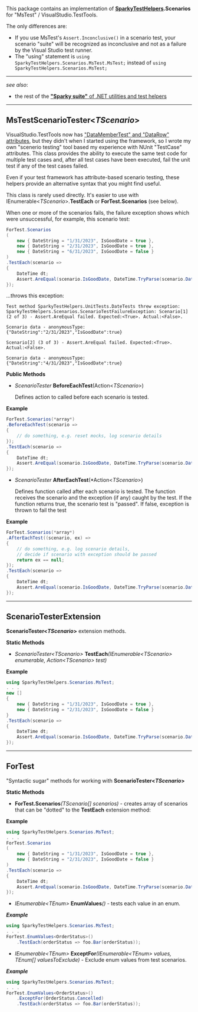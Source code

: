 This package contains an implementation of **[SparkyTestHelpers](https://www.nuget.org/packages/SparkyTestHelpers/).Scenarios** for "MsTest" / VisualStudio.TestTools.

The only differences are:
* If you use MsTest's `Assert.Inconclusive()` in a scenario test, your scenario "suite" will be recognized as inconclusive and not as a failure by the Visual Studio test runner.
* The "using" statement is `using SparkyTestHelpers.Scenarios.MsTest.MsTest;` instead of `using SparkyTestHelpers.Scenarios.MsTest;` 
---
_see also_:
* the rest of the [**"Sparky suite"** of .NET utilities and test helpers](https://www.nuget.org/profiles/BrianSchroer)
---
## MsTestScenarioTester<*TScenario*>
VisualStudio.TestTools now has ["DataMemberTest" and "DataRow" attributes](http://pmichaels.net/2016/07/23/using-mstest-datarow-as-a-substitute-for-nunit-testcase/),  but they didn't when I started using the framework, so I wrote my own "scenerio testing" tool based my experience with NUnit "TestCase" attributes. This class provides the ability to execute the same test code for multiple test cases and, after all test cases have been executed, fail the unit test if any of the test cases failed.

Even if your test framework has attribute-based scenario testing, these helpers provide an alternative syntax that you might find useful.

This class is rarely used directly. It's easier to use with IEnumerable<*TScenario*>.**TestEach** or **ForTest.Scenarios** (see below).

When one or more of the scenarios fails, the failure exception shows which were unsuccessful, for example, this scenario test:

```csharp
ForTest.Scenarios
(
    new { DateString = "1/31/2023", IsGoodDate = true },
    new { DateString = "2/31/2023", IsGoodDate = true },
    new { DateString = "6/31/2023", IsGoodDate = false }
)
.TestEach(scenario =>
{
    DateTime dt;
    Assert.AreEqual(scenario.IsGoodDate, DateTime.TryParse(scenario.DateString, out dt));
});
```

...throws this exception:

```
Test method SparkyTestHelpers.UnitTests.DateTests threw exception:
SparkyTestHelpers.Scenarios.ScenarioTestFailureException: Scenario[1] (2 of 3) - Assert.AreEqual failed. Expected:<True>. Actual:<False>.

Scenario data - anonymousType: {"DateString":"2/31/2023","IsGoodDate":true}

Scenario[2] (3 of 3) - Assert.AreEqual failed. Expected:<True>. Actual:<False>.

Scenario data - anonymousType: {"DateString":"4/31/2023","IsGoodDate":true}
```

**Public Methods**

* *ScenarioTester* **BeforeEachTest**(Action<*TScenario*>)
 
    Defines action to called before each scenario is tested.

**Example**
```csharp
ForTest.Scenarios(*array*)
.BeforeEachTest(scenario => 
{
    // do something, e.g. reset mocks, log scenario details
});
.TestEach(scenario =>
{
    DateTime dt;
    Assert.AreEqual(scenario.IsGoodDate, DateTime.TryParse(scenario.DateString, out dt));
});
```
* *ScenarioTester* **AfterEachTest**(*Action<*TScenario*>)
 
    Defines function called after each scenario is tested.
    The function receives the scenario and the exception (if any) caught by the test. 
    If the function returns true, the scenario test is "passed". 
    If false, exception is thrown to fail the test

**Example**
```csharp
ForTest.Scenarios(*array*)
.AfterEachTest((scenario, ex) => 
{
    // do something, e.g. log scenario details, 
    // decide if scenario with exception should be passed
    return ex == null;
});
.TestEach(scenario =>
{
    DateTime dt;
    Assert.AreEqual(scenario.IsGoodDate, DateTime.TryParse(scenario.DateString, out dt));
});
```
 ---

## ScenarioTesterExtension
**ScenarioTester<*TScenario*>** extension methods.

**Static Methods**

* _ScenarioTester<*TScenario*>_ **TestEach**_(IEnumerable<*TScenario*> enumerable, Action<*TScenario*> test)_

**Example**

```csharp
using SparkyTestHelpers.Scenarios.MsTest;
. . .
new []
{
    new { DateString = "1/31/2023", IsGoodDate = true },  
    new { DateString = "2/31/2023", IsGoodDate = false } 
}
.TestEach(scenario =>
{
    DateTime dt;
    Assert.AreEqual(scenario.IsGoodDate, DateTime.TryParse(scenario.DateString, out dt));  
});  
```
---

## ForTest
"Syntactic sugar" methods for working with **ScenarioTester<*TScenario*>**

**Static Methods**

* **ForTest.Scenarios**_(TScenario[] scenarios)_ - creates array of scenarios that can be "dotted" to the **TestEach** extension method:

**Example**

```csharp
using SparkyTestHelpers.Scenarios.MsTest;
. . .
ForTest.Scenarios
(
    new { DateString = "1/31/2023", IsGoodDate = true },  
    new { DateString = "2/31/2023", IsGoodDate = false }
)
.TestEach(scenario =>
{
    DateTime dt;
    Assert.AreEqual(scenario.IsGoodDate, DateTime.TryParse(scenario.DateString, out dt));  
});  
```

* _IEnumerable<*TEnum*>_ **EnumValues**_()_ - tests each value in an enum.

**_Example_**

```csharp
using SparkyTestHelpers.Scenarios.MsTest;
. . .
ForTest.EnumValues<OrderStatus>()
    .TestEach(orderStatus => foo.Bar(orderStatus));
```

* _IEnumerable<*TEnum*>_ **ExceptFor**_(IEnumerable<*TEnum*> values, TEnum[] valuesToExclude)_ - Exclude enum values from test scenarios.

**_Example_**

```csharp
using SparkyTestHelpers.Scenarios.MsTest;
. . .
ForTest.EnumValues<OrderStatus>()
    .ExceptFor(OrderStatus.Cancelled)
    .TestEach(orderStatus => foo.Bar(orderStatus));
```